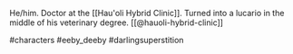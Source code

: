 He/him. Doctor at the [[Hau'oli Hybrid Clinic]]. Turned into a lucario in the middle of his veterinary degree. [[@hauoli-hybrid-clinic]]

#characters #eeby_deeby #darlingsuperstition 